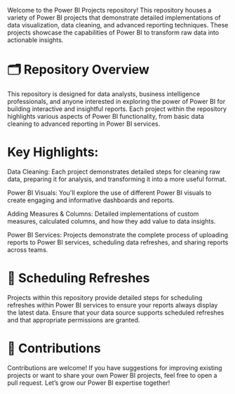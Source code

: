 Welcome to the Power BI Projects repository! This repository houses a variety of Power BI projects that demonstrate detailed implementations of data visualization, data cleaning, and advanced reporting techniques. These projects showcase the capabilities of Power BI to transform raw data into actionable insights.

# 🗂️ Repository Overview

This repository is designed for data analysts, business intelligence professionals, and anyone interested in exploring the power of Power BI for building interactive and insightful reports. Each project within the repository highlights various aspects of Power BI functionality, from basic data cleaning to advanced reporting in Power BI services.

# Key Highlights:

Data Cleaning: Each project demonstrates detailed steps for cleaning raw data, preparing it for analysis, and transforming it into a more useful format.

Power BI Visuals: You'll explore the use of different Power BI visuals to create engaging and informative dashboards and reports.

Adding Measures & Columns: Detailed implementations of custom measures, calculated columns, and how they add value to data insights.

Power BI Services: Projects demonstrate the complete process of uploading reports to Power BI services, scheduling data refreshes, and sharing reports across teams.

# 📅 Scheduling Refreshes

Projects within this repository provide detailed steps for scheduling refreshes within Power BI services to ensure your reports always display the latest data. Ensure that your data source supports scheduled refreshes and that appropriate permissions are granted.

# 🌟 Contributions

Contributions are welcome! If you have suggestions for improving existing projects or want to share your own Power BI projects, feel free to open a pull request. Let’s grow our Power BI expertise together!
